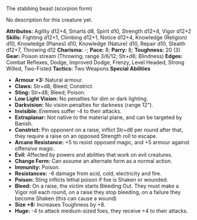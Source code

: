 The stabbing beast (scorpion form)

No description for this creature yet.

**Attributes:** Agility d12+4, Smarts d8, Spirit d10, Strength d12+4,
Vigor d12+2
**Skills:** Fighting d12+1, Climbing d12+1, Notice d12+4, Knowledge
(Religion) d10, Knowledge (Planes) d10, Knowledge (Nature) d10, Repair
d10, Stealth d12+7, Throwing d12
**Charisma:** -; **Pace:** 8; **Parry:** 8; **Toughness:** 20 (3)
**Gear:** Poison stream (Throwing; range 3/6/12; Str+d6; Blindness)
**Edges:** Combat Reflexes, Dodge, Improved Dodge, Frenzy, Level Headed,
Strong Willed, Two-Fisted
**Tactics:** Two Weapons
**Special Abilities**
- **Armour +3:** Natural armour.
- **Claws:** Str+d8; Bleed; Constrict.
- **Sting:** Str+d8; Bleed; Poison.
- **Low Light Vision:** No penalties for dim or dark lighting.
- **Darkvision:** No vision penalties for darkness (range 12").
- **Invisible:** Enemies suffer -4 to their attacks.
- **Extraplanar:** Not native to the material plane, and can be targeted
by Banish.
- **Constrict:** Pin opponent on a raise, inflict Str+d6 per round after
that, they require a raise on an opposed Strength roll to escape.
- **Arcane Resistance:** +5 to resist opposed magic, and +5 armour
against offensive magic.
- **Evil:** Affected by powers and abilities that work on evil
creatures.
- **Change Form:** Can assume an alternate form as a normal action.
- **Immunity:** Poison.
- **Resistances:** -6 damage from acid, cold, electricity and fire.
- **Poison:** Sting inflicts lethal poison if foe is Shaken or wounded.
- **Bleed:** On a raise, the victim starts Bleeding Out. They must make
a Vigor roll each round, on a raise they stop bleeding, on a failure
they become Shaken (this can cause a wound)
- **Size +8:** Increases Toughness by +8.
- **Huge:** -4 to attack medium-sized foes, they receive +4 to their
attacks.

